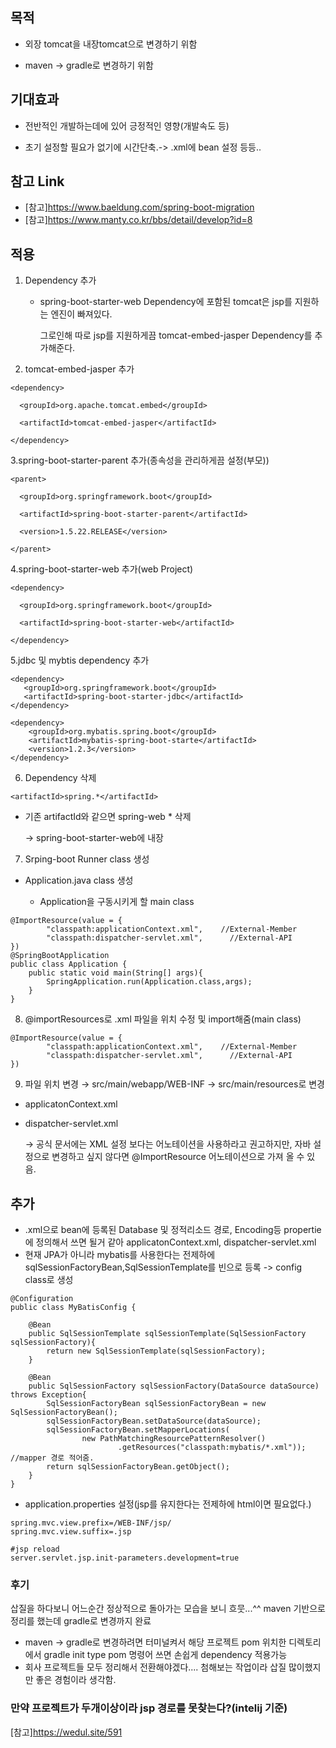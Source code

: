 
## 목적

- 외장 tomcat을 내장tomcat으로 변경하기 위함

- maven → gradle로 변경하기 위함



## 기대효과

- 전반적인 개발하는데에 있어 긍정적인 영향(개발속도 등)

-  초기 설정할 필요가 없기에 시간단축.->  .xml에 bean 설정 등등.. 



## 참고 Link

- [참고]https://www.baeldung.com/spring-boot-migration
- [참고]https://www.manty.co.kr/bbs/detail/develop?id=8

## 적용 

1. Dependency 추가

   - spring-boot-starter-web Dependency에 포함된 tomcat은 jsp를 지원하는 엔진이 빠져있다. <br>

      그로인해 따로 jsp를 지원하게끔 tomcat-embed-jasper Dependency를 추가해준다.



2. tomcat-embed-jasper 추가
 
```
<dependency> 

  <groupId>org.apache.tomcat.embed</groupId> 

  <artifactId>tomcat-embed-jasper</artifactId> 

</dependency>

```


3.spring-boot-starter-parent 추가(종속성을 관리하게끔 설정(부모))


```
<parent>

  <groupId>org.springframework.boot</groupId>

  <artifactId>spring-boot-starter-parent</artifactId> 

  <version>1.5.22.RELEASE</version> 

</parent>
```


4.spring-boot-starter-web 추가(web Project)

```
<dependency> 

  <groupId>org.springframework.boot</groupId>

  <artifactId>spring-boot-starter-web</artifactId>

</dependency>
 ```


5.jdbc 및 mybtis dependency 추가

 ```
 <dependency>
    <groupId>org.springframework.boot</groupId>
    <artifactId>spring-boot-starter-jdbc</artifactId>
</dependency>
```
```
<dependency>
    <groupId>org.mybatis.spring.boot</groupId>
    <artifactId>mybatis-spring-boot-starte</artifactId>
    <version>1.2.3</version>
</dependency>
```


6. Dependency 삭제

```
<artifactId>spring.*</artifactId>
```

 - 기존 artifactId와 같으면 spring-web * 삭제

    → spring-boot-starter-web에 내장


7. Srping-boot Runner class 생성

- Application.java class 생성

  - Application을 구동시키게 할 main class

```
@ImportResource(value = {
        "classpath:applicationContext.xml",    //External-Member
        "classpath:dispatcher-servlet.xml",      //External-API
})
@SpringBootApplication
public class Application {
    public static void main(String[] args){
        SpringApplication.run(Application.class,args);
    }
}
```


8. @importResources로 .xml 파일을 위치 수정 및 import해줌(main class)
```
@ImportResource(value = {
        "classpath:applicationContext.xml",    //External-Member
        "classpath:dispatcher-servlet.xml",      //External-API
})
```


9. 파일 위치 변경 → src/main/webapp/WEB-INF → src/main/resources로 변경

- applicatonContext.xml

- dispatcher-servlet.xml

   → 공식 문서에는 XML 설정 보다는 어노테이션을 사용하라고 권고하지만, 자바 설정으로 변경하고 싶지 않다면 @ImportResource 어노테이션으로 가져 올 수 있음.
   

## 추가
- .xml으로 bean에 등록된 Database 및 정적리소드 경로, Encoding등 propertie에 정의해서 쓰면 될거 같아 applicatonContext.xml, dispatcher-servlet.xml
- 현재 JPA가 아니라 mybatis를 사용한다는 전제하에 sqlSessionFactoryBean,SqlSessionTemplate를 빈으로 등록 -> config class로 생성
```
@Configuration
public class MyBatisConfig {

    @Bean
    public SqlSessionTemplate sqlSessionTemplate(SqlSessionFactory sqlSessionFactory){
        return new SqlSessionTemplate(sqlSessionFactory);
    }

    @Bean
    public SqlSessionFactory sqlSessionFactory(DataSource dataSource) throws Exception{
        SqlSessionFactoryBean sqlSessionFactoryBean = new SqlSessionFactoryBean();
        sqlSessionFactoryBean.setDataSource(dataSource);
        sqlSessionFactoryBean.setMapperLocations(
                new PathMatchingResourcePatternResolver()
                        .getResources("classpath:mybatis/*.xml")); //mapper 경로 적어줌.
        return sqlSessionFactoryBean.getObject();
    }
}
```


- application.properties 설정(jsp를 유지한다는 전제하에 html이면 필요없다.)
```
spring.mvc.view.prefix=/WEB-INF/jsp/
spring.mvc.view.suffix=.jsp

#jsp reload
server.servlet.jsp.init-parameters.development=true
```

### 후기

삽질을 하다보니 어느순간 정상적으로 돌아가는 모습을 보니 흐뭇...^^ maven 기반으로 정리를 했는데 gradle로 변경까지 완료<br>
- maven -> gradle로 변경하려면 터미널켜서 해당 프로젝트 pom 위치한 디렉토리에서 gradle init type pom 명령어 쓰면 손쉽게 dependency 적용가능
- 회사 프로젝트들 모두 정리해서 전환해야겠다.... 첨해보는 작업이라 삽질 많이했지만 좋은 경험이라 생각함. 


### 만약 프로젝트가 두개이상이라 jsp 경로를 못찾는다?(intelij 기준)

[참고]https://wedul.site/591 







